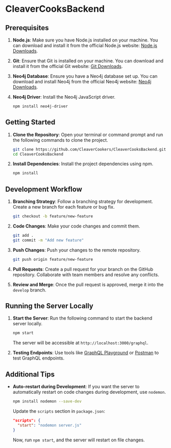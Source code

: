 # CleaverCooksBackend

## Prerequisites

1. **Node.js**: Make sure you have Node.js installed on your machine. You can download and install it from the official Node.js website: [Node.js Downloads](https://nodejs.org).

2. **Git**: Ensure that Git is installed on your machine. You can download and install it from the official Git website: [Git Downloads](https://git-scm.com).

3. **Neo4j Database**: Ensure you have a Neo4j database set up. You can download and install Neo4j from the official Neo4j website: [Neo4j Downloads](https://neo4j.com/download/).

4. **Neo4j Driver**: Install the Neo4j JavaScript driver.

   ```bash
   npm install neo4j-driver
## Getting Started

1. **Clone the Repository**: Open your terminal or command prompt and run the following commands to clone the project.

   ```bash
   git clone https://github.com/CleaverCookers/CleaverCooksBackend.git
   cd CleaverCooksBackend
   ```

2. **Install Dependencies**: Install the project dependencies using npm.

   ```bash
   npm install
   ```

## Development Workflow

1. **Branching Strategy**: Follow a branching strategy for development. Create a new branch for each feature or bug fix.

   ```bash
   git checkout -b feature/new-feature
   ```

2. **Code Changes**: Make your code changes and commit them.

   ```bash
   git add .
   git commit -m "Add new feature"
   ```

3. **Push Changes**: Push your changes to the remote repository.

   ```bash
   git push origin feature/new-feature
   ```

4. **Pull Requests**: Create a pull request for your branch on the GitHub repository. Collaborate with team members and resolve any conflicts.

5. **Review and Merge**: Once the pull request is approved, merge it into the `develop` branch.

## Running the Server Locally

1. **Start the Server**: Run the following command to start the backend server locally.

   ```bash
   npm start
   ```

   The server will be accessible at `http://localhost:3000/graphql`.

2. **Testing Endpoints**: Use tools like [GraphQL Playground](https://www.apollographql.com/docs/apollo-server/testing/graphql-playground/) or [Postman](https://www.postman.com) to test GraphQL endpoints.

## Additional Tips

- **Auto-restart during Development**: If you want the server to automatically restart on code changes during development, use `nodemon`.

   ```bash
   npm install nodemon --save-dev
   ```

  Update the `scripts` section in `package.json`:

   ```json
   "scripts": {
     "start": "nodemon server.js"
   }
   ```

  Now, run `npm start`, and the server will restart on file changes.
